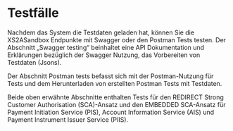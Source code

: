 # Testfälle

Nachdem das System die Testdaten geladen hat, können Sie die XS2ASandbox Endpunkte mit Swagger oder den Postman Tests testen. Der Abschnitt „Swagger testing“ beinhaltet eine API Dokumentation und Erklärungen bezüglich der Swagger Nutzung, das Vorbereiten von Testdaten (Jsons).

Der Abschnitt Postman tests befasst sich mit der Postman-Nutzung für Tests und dem Herunterladen von erstellten Postman Tests mit Testdaten.

Beide oben erwähnte Abschnitte enthalten Tests für den REDIRECT Strong Customer Authorisation (SCA)-Ansatz und den EMBEDDED SCA-Ansatz für Payment Initiation Service (PIS), Account Information Service (AIS) und Payment Instrument Issuer Service (PIIS).
